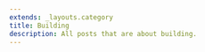 ```yaml
---
extends: _layouts.category
title: Building
description: All posts that are about building.
---
```


